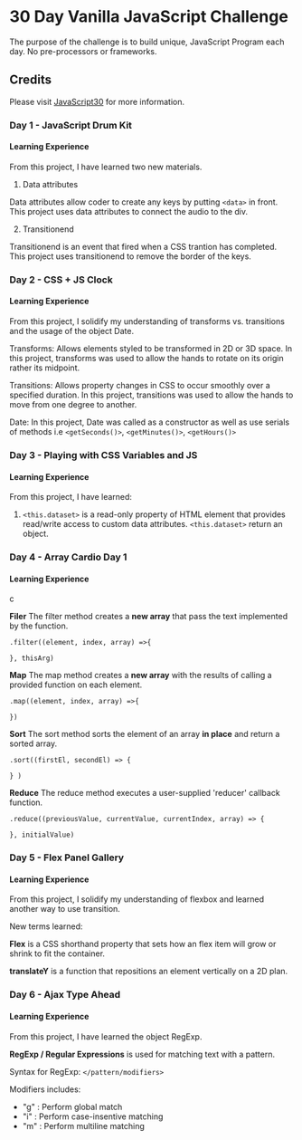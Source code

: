 # 30 Day Vanilla JavaScript Challenge
The purpose of the challenge is to build unique, JavaScript Program each day. No pre-processors or frameworks.

## Credits
Please visit [JavaScript30](https://javascript30.com/) for more information.

### Day 1 - JavaScript Drum Kit
#### Learning Experience
From this project, I have learned two new materials. 
1. Data attributes

Data attributes allow coder to create any keys by putting `<data>` in front. This project uses data attributes to connect the audio to the div. 

2. Transitionend

Transitionend is an event that fired when a CSS trantion has completed. This project uses transitionend to remove the border of the keys. 

### Day 2 - CSS + JS Clock
#### Learning Experience
From this project, I solidify my understanding of transforms vs. transitions and the usage of the object Date. 

Transforms: Allows elements styled to be transformed in 2D or 3D space. In this project, transforms was used to allow the hands to rotate on its origin rather its midpoint.

Transitions: Allows property changes in CSS to occur smoothly over a specified duration. In this project, transitions was used to allow the hands to move from one degree to another.

Date: In this project, Date was called as a constructor as well as use serials of methods i.e `<getSeconds()>`, `<getMinutes()>`, `<getHours()>`

### Day 3 - Playing with CSS Variables and JS
#### Learning Experience
From this project, I have learned:
1. `<this.dataset>` is a read-only property of HTML element that provides read/write access to custom data attributes. `<this.dataset>` return an object.

### Day 4 - Array Cardio Day 1
#### Learning Experience
c

**Filer**
The filter method creates a **new array** that pass the text implemented by the function.
```JS
.filter((element, index, array) =>{

}, thisArg)
```

**Map**
The map method creates a **new array** with the results of calling a provided function on each element.
```JS
.map((element, index, array) =>{

})
```

**Sort**
The sort method sorts the element of an array **in place** and return a sorted array.
```JS
.sort((firstEl, secondEl) => {

} )
```

**Reduce**
The reduce method executes a user-supplied 'reducer' callback function.
```JS
.reduce((previousValue, currentValue, currentIndex, array) => {
    
}, initialValue)
```
### Day 5 - Flex Panel Gallery
#### Learning Experience
From this project, I solidify my understanding of flexbox and learned another way to use transition. 

New terms learned:

**Flex** is a CSS shorthand property that sets how an flex item will grow or shrink to fit the container.

**translateY** is a function that repositions an element vertically on a 2D plan.
### Day 6 - Ajax Type Ahead
#### Learning Experience
From this project, I have learned the object RegExp.

**RegExp / Regular Expressions** is used for matching text with a pattern. 

Syntax for RegExp: `</pattern/modifiers>`

Modifiers includes:
- "g" : Perform global match
- "i" : Perform case-insentive matching
- "m" : Perform multiline matching